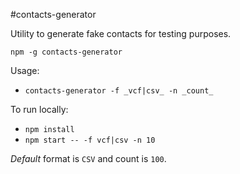 #contacts-generator

Utility to generate fake contacts for testing purposes.

`npm -g contacts-generator`

Usage:

- `contacts-generator -f _vcf|csv_ -n _count_`

To run locally:

- `npm install`
- `npm start -- -f vcf|csv -n 10`

*Default* format is `CSV` and count is `100`.
